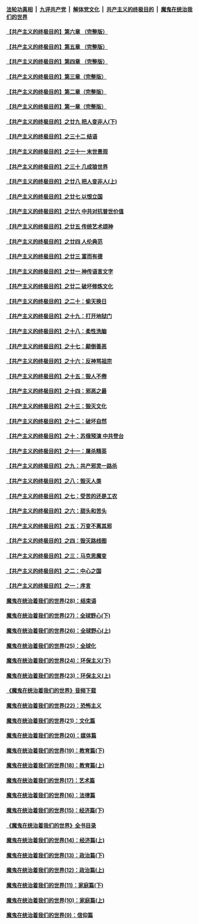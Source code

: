 ####  [法轮功真相](../../../../basic/blob/master/README.md?t=05252331) &nbsp;|&nbsp; [九评共产党](../../../../9ping.md/blob/master/README.md?t=05252331) &nbsp;|&nbsp; [解体党文化](../../../../jtdwh.md/blob/master/README.md?t=05252331)  &nbsp;|&nbsp; [共产主义的终极目的](../../../../gczydzjmd.md/blob/master/README.md?t=05252331) &nbsp;|&nbsp; [魔鬼在统治我们的世界](../../../../mgztzwmdsj.md/blob/master/README.md?t=05252331) 

#### [【共产主义的终极目的】第六章 （完整版）](../pages/nsc422/n11428913.md?t=05252331) 

#### [【共产主义的终极目的】第五章 （完整版）](../pages/nsc422/n11428912.md?t=05252331) 

#### [【共产主义的终极目的】第四章 （完整版）](../pages/nsc422/n11428907.md?t=05252331) 

#### [【共产主义的终极目的】第三章（完整版）](../pages/nsc422/n11428848.md?t=05252331) 

#### [【共产主义的终极目的】第二章（完整版）](../pages/nsc422/n11428831.md?t=05252331) 

#### [【共产主义的终极目的】第一章（完整版）](../pages/nsc422/n11417651.md?t=05252331) 

#### [【共产主义的终极目的】之廿九 把人变非人(下)](../pages/nsc422/n11344140.md?t=05252331) 

#### [【共产主义的终极目的】之三十二 结语](../pages/nsc422/n11360535.md?t=05252331) 

#### [【共产主义的终极目的】之三十一 末世景观](../pages/nsc422/n11351129.md?t=05252331) 

#### [【共产主义的终极目的】之三十 几成狼世界](../pages/nsc422/n11348280.md?t=05252331) 

#### [【共产主义的终极目的】之廿八 把人变非人(上)](../pages/nsc422/n11340492.md?t=05252331) 

#### [【共产主义的终极目的】之廿七 以恨立国](../pages/nsc422/n11336944.md?t=05252331) 

#### [【共产主义的终极目的】之廿六 中共对抗普世价值](../pages/nsc422/n11324785.md?t=05252331) 

#### [【共产主义的终极目的】之廿五 传统艺术颂神](../pages/nsc422/n11296396.md?t=05252331) 

#### [【共产主义的终极目的】之廿四 人伦典范](../pages/nsc422/n11296397.md?t=05252331) 

#### [【共产主义的终极目的】之廿三 富而有德](../pages/nsc422/n11283598.md?t=05252331) 

#### [【共产主义的终极目的】之廿一 神传语言文字](../pages/nsc422/n11263265.md?t=05252331) 

#### [【共产主义的终极目的】之廿二 破坏修炼文化](../pages/nsc422/n11245728.md?t=05252331) 

#### [【共产主义的终极目的】之二十：偷天换日](../pages/nsc422/n11238846.md?t=05252331) 

#### [【共产主义的终极目的】之十九：打开地狱门](../pages/nsc422/n11206376.md?t=05252331) 

#### [【共产主义的终极目的】之十八：柔性洗脑](../pages/nsc422/n11199994.md?t=05252331) 

#### [【共产主义的终极目的】之十七：颠倒善恶](../pages/nsc422/n11179782.md?t=05252331) 

#### [【共产主义的终极目的】之十六：反神骂祖宗](../pages/nsc422/n11166798.md?t=05252331) 

#### [【共产主义的终极目的】之十五：毁人不倦](../pages/nsc422/n11166792.md?t=05252331) 

#### [【共产主义的终极目的】之十四：邪恶之最](../pages/nsc422/n11150249.md?t=05252331) 

#### [【共产主义的终极目的】之十三：毁灭文化](../pages/nsc422/n11135227.md?t=05252331) 

#### [【共产主义的终极目的】之十二：破坏自然](../pages/nsc422/n11135214.md?t=05252331) 

#### [【共产主义的终极目的】之十：苏俄预演 中共登台](../pages/nsc422/n11118424.md?t=05252331) 

#### [【共产主义的终极目的】之十一：屠杀精英](../pages/nsc422/n11118442.md?t=05252331) 

#### [【共产主义的终极目的】之九：共产邪灵一路杀](../pages/nsc422/n11114139.md?t=05252331) 

#### [【共产主义的终极目的】之八：毁灭人类](../pages/nsc422/n11108503.md?t=05252331) 

#### [【共产主义的终极目的】之七：受苦的还是工农](../pages/nsc422/n11101809.md?t=05252331) 

#### [【共产主义的终极目的】之六：甜头和苦头](../pages/nsc422/n11096971.md?t=05252331) 

#### [【共产主义的终极目的】之五：万变不离其邪](../pages/nsc422/n11091285.md?t=05252331) 

#### [【共产主义的终极目的】之四：毁灭路线图](../pages/nsc422/n11086284.md?t=05252331) 

#### [【共产主义的终极目的】之三：马克思魔变](../pages/nsc422/n11061941.md?t=05252331) 

#### [【共产主义的终极目的】之二：中心之国](../pages/nsc422/n11047728.md?t=05252331) 

#### [【共产主义的终极目的】之一：序言](../pages/nsc422/n11086077.md?t=05252331) 

#### [魔鬼在统治着我们的世界(28)：结束语](../pages/nsc422/n10936246.md?t=05252331) 

#### [魔鬼在统治着我们的世界(27)：全球野心(下)](../pages/nsc422/n10928319.md?t=05252331) 

#### [魔鬼在统治着我们的世界(26)：全球野心(上)](../pages/nsc422/n10900318.md?t=05252331) 

#### [魔鬼在统治着我们的世界(25)：全球化](../pages/nsc422/n10788205.md?t=05252331) 

#### [魔鬼在统治着我们的世界(24)：环保主义(下)](../pages/nsc422/n10695307.md?t=05252331) 

#### [魔鬼在统治着我们的世界(23)：环保主义(上)](../pages/nsc422/n10688613.md?t=05252331) 

#### [《魔鬼在统治着我们的世界》音频下载](../pages/nsc422/n10635553.md?t=05252331) 

#### [魔鬼在统治着我们的世界(22)：恐怖主义](../pages/nsc422/n10614727.md?t=05252331) 

#### [魔鬼在统治着我们的世界(21)：文化篇](../pages/nsc422/n10597706.md?t=05252331) 

#### [魔鬼在统治着我们的世界(20)：媒体篇](../pages/nsc422/n10586579.md?t=05252331) 

#### [魔鬼在统治着我们的世界(19)：教育篇(下)](../pages/nsc422/n10564808.md?t=05252331) 

#### [魔鬼在统治着我们的世界(18)：教育篇(上)](../pages/nsc422/n10526970.md?t=05252331) 

#### [魔鬼在统治着我们的世界(17)：艺术篇](../pages/nsc422/n10499093.md?t=05252331) 

#### [魔鬼在统治着我们的世界(16)：法律篇](../pages/nsc422/n10485969.md?t=05252331) 

#### [魔鬼在统治着我们的世界(15)：经济篇(下)](../pages/nsc422/n10469975.md?t=05252331) 

#### [《魔鬼在统治着我们的世界》全书目录](../pages/nsc422/n10464261.md?t=05252331) 

#### [魔鬼在统治着我们的世界(14)：经济篇(上)](../pages/nsc422/n10457370.md?t=05252331) 

#### [魔鬼在统治着我们的世界(13)：政治篇(下)](../pages/nsc422/n10448270.md?t=05252331) 

#### [魔鬼在统治着我们的世界(12)：政治篇(上)](../pages/nsc422/n10444576.md?t=05252331) 

#### [魔鬼在统治着我们的世界(11)：家庭篇(下)](../pages/nsc422/n10440961.md?t=05252331) 

#### [魔鬼在统治着我们的世界(10)：家庭篇(上)](../pages/nsc422/n10435448.md?t=05252331) 

#### [魔鬼在统治着我们的世界(9)：信仰篇](../pages/nsc422/n10432159.md?t=05252331) 


